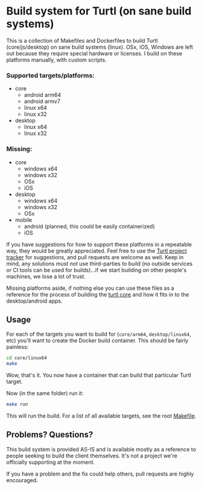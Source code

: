 # Build system for Turtl (on sane build systems)

This is a collection of Makefiles and Dockerfiles to build Turtl
(core/js/desktop) on sane build systems (linux). OSx, iOS, Windows are left out
because they require special hardware or licenses. I build on these platforms
manually, with custom scripts.

### Supported targets/platforms:

- core
  - android arm64
  - android armv7
  - linux x64
  - linux x32
- desktop
  - linux x64
  - linux x32

### Missing:

- core
  - windows x64
  - windows x32
  - OSx
  - iOS
- desktop
  - windows x64
  - windows x32
  - OSx
- mobile
  - android (planned, this could be easily containerized)
  - iOS

If you have suggestions for how to support these platforms in a repeatable way,
they would be greatly appreciated. Feel free to use the [Turtl project tracker](https://github.com/turtl/tracker)
for suggestions, and pull requests are welcome as well. Keep in mind, any
solutions *must not* use third-parties to build (no outside services or CI tools
can be used for builds)...if we start building on other people's machines, we
lose a lot of trust.

Missing platforms aside, if nothing else you can use these files as a reference
for the process of building the [turtl core](https://github.com/turtl/core-rs)
and how it fits in to the desktop/android apps.

## Usage

For each of the targets you want to build for (`core/arm64`, `desktop/linux64`,
etc) you'll want to create the Docker build container. This should be fairly
painless:

```sh
cd core/linux64
make
```

Wow, that's it. You now have a container that can build that particular Turtl
target.

Now (in the same folder) run it:

```sh
make run
```

This will run the build. For a list of all available targets, see the root
[Makefile](https://github.com/turtl/build/blob/master/Makefile).

## Problems? Questions?

This build system is provided AS-IS and is available mostly as a reference to
people seeking to build the client themselves. It's not a project we're
officially supporting at the moment.

If you have a problem and the fix could help others, pull requests are highly
encouraged.

